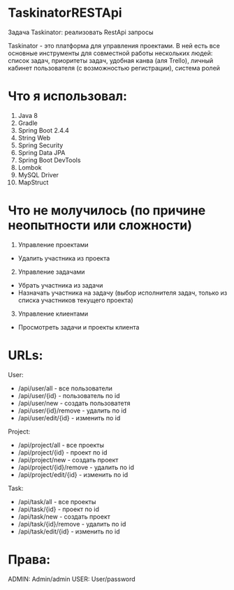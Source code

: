 # TaskinatorRESTApi
Задача Taskinator: реализовать RestApi запросы

Taskinator - это платформа для управления проектами. В ней есть все основные инструменты для совместной работы нескольких людей: список задач, приоритеты задач, удобная канва (аля Trello), личный кабинет пользователя (с возможностью регистрации), система ролей

# Что я использовал:
1. Java 8
2. Gradle
3. Spring Boot 2.4.4
4. String Web
5. Spring Security
6. Spring Data JPA
7. Spring Boot DevTools
8. Lombok
9. MySQL Driver
10. MapStruct

# Что не молучилось (по причине неопытности или сложности)
1. Управление проектами
  - Удалить участника из проекта

2. Управление задачами
  - Убрать участника из задачи
  - Назначать участника на задачу (выбор исполнителя задач, только из списка участников текущего проекта)

3. Управление клиентами
  - Просмотреть задачи и проекты клиента

# URLs:
User:
  - /api/user/all              - все пользователи
  - /api/user/{id}             - пользователь по id
  - /api/user/new              - создать пользоватетя
  - /api/user/{id}/remove      - удалить по id
  - /api/user/edit/{id}        - изменить по id

Project:
  - /api/project/all           - все проекты
  - /api/project/{id}          - проект по id
  - /api/project/new           - создать проект
  - /api/project/{id}/remove   - удалить по id
  - /api/project/edit/{id}     - изменить по id

Task:
  - /api/task/all              - все проекты
  - /api/task/{id}             - проект по id
  - /api/task/new              - создать проект
  - /api/task/{id}/remove      - удалить по id
  - /api/task/edit/{id}        - изменить по id

# Права:
ADMIN: Admin/admin
USER: User/password
